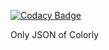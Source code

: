 
[![Codacy Badge](https://api.codacy.com/project/badge/Grade/a702736567364e4f8ab6f9b141400b22)](https://www.codacy.com/app/azettl/Colorly?utm_source=github.com&utm_medium=referral&utm_content=azettl/Colorly&utm_campaign=badger)

Only JSON of Colorly